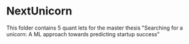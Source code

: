 # NextUnicorn
This folder contains 5 quant lets for the master thesis "Searching for a unicorn: A ML approach towards predicting startup success"
